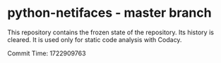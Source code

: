 # python-netifaces - master branch

This repository contains the frozen state of the repository.
Its history is cleared. It is used only for static code
analysis with Codacy.

Commit Time: 1722909763